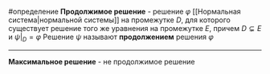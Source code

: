 #определение 
**Продолжимое решение** - решение $\varphi$ [[Нормальная система|нормальной системы]] на промежутке $D$, для которого существует решение того же уравнения на промежутке $E$, причем $D \subsetneq E$ и $\psi|_D = \varphi$
Решение $\psi$ называют **продолжением** решения $\varphi$

---

**Максимальное решение** - не продолжимое решение
